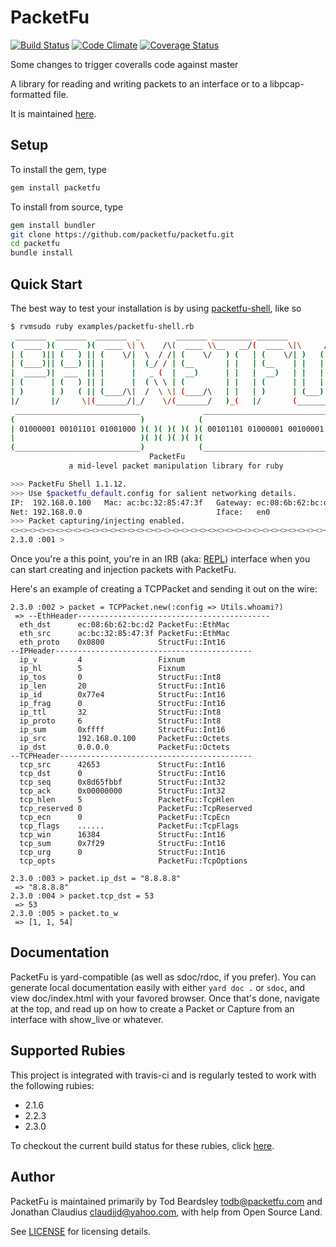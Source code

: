 # PacketFu

[![Build Status](https://secure.travis-ci.org/packetfu/packetfu.png)](http://travis-ci.org/packetfu/packetfu)
[![Code Climate](https://codeclimate.com/github/packetfu/packetfu.png)](https://codeclimate.com/github/packetfu/packetfu)
[![Coverage Status](https://coveralls.io/repos/github/packetfu/packetfu/badge.svg?branch=master)](https://coveralls.io/github/packetfu/packetfu?branch=master)

Some changes to trigger coveralls code against master

A library for reading and writing packets to an interface or to a
libpcap-formatted file.

It is maintained [here](https://github.com/packetfu/packetfu).

## Setup

To install the gem, type

```bash
gem install packetfu
```

To install from source, type

```bash
gem install bundler
git clone https://github.com/packetfu/packetfu.git
cd packetfu
bundle install
```

## Quick Start

The best way to test your installation is by using [packetfu-shell](https://github.com/packetfu/packetfu/blob/master/examples/packetfu-shell.rb), like so

```bash
$ rvmsudo ruby examples/packetfu-shell.rb
 _______  _______  _______  _        _______ _________ _______
(  ____ )(  ___  )(  ____ \| \    /\(  ____ \\__   __/(  ____ \|\     /|
| (    )|| (   ) || (    \/|  \  / /| (    \/   ) (   | (    \/| )   ( |
| (____)|| (___) || |      |  (_/ / | (__       | |   | (__    | |   | |
|  _____)|  ___  || |      |   _ (  |  __)      | |   |  __)   | |   | |
| (      | (   ) || |      |  ( \ \ | (         | |   | (      | |   | |
| )      | )   ( || (____/\|  /  \ \| (____/\   | |   | )      | (___) |
|/       |/     \|(_______/|_/    \/(_______/   )_(   |/       (_______)
 ____________________________              ____________________________
(                            )            (                            )
| 01000001 00101101 01001000 )( )( )( )( )( 00101101 01000001 00100001 |
|                            )( )( )( )( )(                            |
(____________________________)            (____________________________)
                               PacketFu
             a mid-level packet manipulation library for ruby

>>> PacketFu Shell 1.1.12.
>>> Use $packetfu_default.config for salient networking details.
IP:  192.168.0.100   Mac: ac:bc:32:85:47:3f   Gateway: ec:08:6b:62:bc:d2
Net: 192.168.0.0                              Iface:   en0
>>> Packet capturing/injecting enabled.
<><><><><><><><><><><><><><><><><><><><><><><><><><><><><><><><><><><><>
2.3.0 :001 >
```

Once you're a this point, you're in an IRB (aka: [REPL](https://en.wikipedia.org/wiki/Read%E2%80%93eval%E2%80%93print_loop)) interface when you can start creating and injection packets with PacketFu.

Here's an example of creating a TCPPacket and sending it out on the wire:

```
2.3.0 :002 > packet = TCPPacket.new(:config => Utils.whoami?)
 => --EthHeader-------------------------------------------
  eth_dst      ec:08:6b:62:bc:d2 PacketFu::EthMac     
  eth_src      ac:bc:32:85:47:3f PacketFu::EthMac     
  eth_proto    0x0800            StructFu::Int16      
--IPHeader--------------------------------------------
  ip_v         4                 Fixnum               
  ip_hl        5                 Fixnum               
  ip_tos       0                 StructFu::Int8       
  ip_len       20                StructFu::Int16      
  ip_id        0x77e4            StructFu::Int16      
  ip_frag      0                 StructFu::Int16      
  ip_ttl       32                StructFu::Int8       
  ip_proto     6                 StructFu::Int8       
  ip_sum       0xffff            StructFu::Int16      
  ip_src       192.168.0.100     PacketFu::Octets     
  ip_dst       0.0.0.0           PacketFu::Octets     
--TCPHeader-------------------------------------------
  tcp_src      42653             StructFu::Int16      
  tcp_dst      0                 StructFu::Int16      
  tcp_seq      0x8d65fbbf        StructFu::Int32      
  tcp_ack      0x00000000        StructFu::Int32      
  tcp_hlen     5                 PacketFu::TcpHlen    
  tcp_reserved 0                 PacketFu::TcpReserved
  tcp_ecn      0                 PacketFu::TcpEcn     
  tcp_flags    ......            PacketFu::TcpFlags   
  tcp_win      16384             StructFu::Int16      
  tcp_sum      0x7f29            StructFu::Int16      
  tcp_urg      0                 StructFu::Int16      
  tcp_opts                       PacketFu::TcpOptions

2.3.0 :003 > packet.ip_dst = "8.8.8.8"
 => "8.8.8.8"
2.3.0 :004 > packet.tcp_dst = 53
 => 53
2.3.0 :005 > packet.to_w
 => [1, 1, 54]
```

## Documentation

PacketFu is yard-compatible (as well as sdoc/rdoc, if you prefer). You
can generate local documentation easily with either `yard doc .` or
`sdoc`, and view doc/index.html with your favored browser. Once that's
done, navigate at the top, and read up on how to create a Packet or
Capture from an interface with show_live or whatever.

## Supported Rubies

This project is integrated with travis-ci and is regularly tested to work with the following rubies:

- 2.1.6
- 2.2.3
- 2.3.0

To checkout the current build status for these rubies, click [here](https://travis-ci.org/packetfu/packetfu).

## Author

PacketFu is maintained primarily by Tod Beardsley todb@packetfu.com and
Jonathan Claudius claudijd@yahoo.com, with help from Open Source Land.

See [LICENSE](https://github.com/packetfu/packetfu/blob/master/LICENSE.txt) for licensing details.
